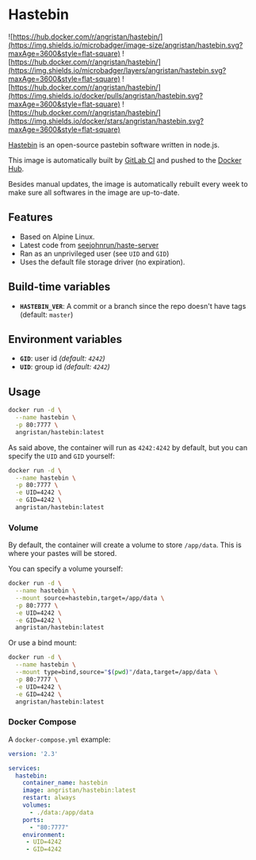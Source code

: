 # Hastebin

![https://hub.docker.com/r/angristan/hastebin/](https://img.shields.io/microbadger/image-size/angristan/hastebin.svg?maxAge=3600&style=flat-square) ![https://hub.docker.com/r/angristan/hastebin/](https://img.shields.io/microbadger/layers/angristan/hastebin.svg?maxAge=3600&style=flat-square) ![https://hub.docker.com/r/angristan/hastebin/](https://img.shields.io/docker/pulls/angristan/hastebin.svg?maxAge=3600&style=flat-square) ![https://hub.docker.com/r/angristan/hastebin/](https://img.shields.io/docker/stars/angristan/hastebin.svg?maxAge=3600&style=flat-square)

[Hastebin](https://github.com/seejohnrun/haste-server) is an open-source pastebin software written in node.js.

This image is automatically built by [GitLab CI](https://gitlab.com/angristan/docker-hastebin/pipelines) and pushed to the [Docker Hub](https://hub.docker.com/r/angristan/hastebin/).

Besides manual updates, the image is automatically rebuilt every week to make sure all softwares in the image are up-to-date.

## Features

- Based on Alpine Linux.
- Latest code from [seejohnrun/haste-server](https://github.com/seejohnrun/haste-server)
- Ran as an unprivileged user (see `UID` and `GID`)
- Uses the default file storage driver (no expiration).

## Build-time variables

- **`HASTEBIN_VER`**: A commit or a branch since the repo doesn't have tags (default: `master`)

## Environment variables

- **`GID`**: user id *(default: `4242`)*
- **`UID`**: group id *(default: `4242`)*

## Usage

```sh
docker run -d \
  --name hastebin \
  -p 80:7777 \
  angristan/hastebin:latest
```

As said above, the container will run as `4242:4242` by default, but you can specify the `UID` and `GID` yourself:

```sh
docker run -d \
  --name hastebin \
  -p 80:7777 \
  -e UID=4242 \
  -e GID=4242 \
  angristan/hastebin:latest
```

### Volume

By default, the container will create a volume to store `/app/data`. This is where your pastes will be stored.

You can specify a volume yourself:

```sh
docker run -d \
  --name hastebin \
  --mount source=hastebin,target=/app/data \
  -p 80:7777 \
  -e UID=4242 \
  -e GID=4242 \
  angristan/hastebin:latest
```

Or use a bind mount:

```sh
docker run -d \
  --name hastebin \
  --mount type=bind,source="$(pwd)"/data,target=/app/data \
  -p 80:7777 \
  -e UID=4242 \
  -e GID=4242 \
  angristan/hastebin:latest
```

### Docker Compose

A `docker-compose.yml` example:

```yml
version: '2.3'

services:
  hastebin:
    container_name: hastebin
    image: angristan/hastebin:latest
    restart: always
    volumes:
      - ./data:/app/data
    ports:
      - "80:7777"
    environment:
     - UID=4242
     - GID=4242
```
